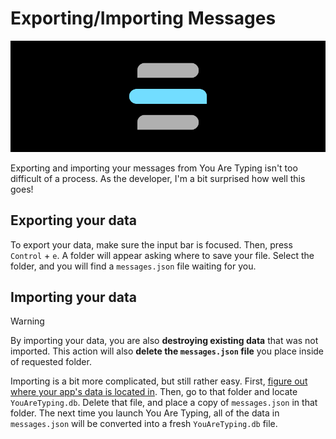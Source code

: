 # Exporting/Importing Messages

![You Are Typing header](../.github/assets/header.png)

Exporting and importing your messages from You Are Typing isn't too difficult
of a process. As the developer, I'm a bit surprised how well this goes!

## Exporting your data

To export your data, make sure the input bar is focused. Then, press
`Control` + `e`. A folder will appear asking where to save your file. Select
the folder, and you will find a `messages.json` file waiting for you.

## Importing your data

> [!WARNING]
> By importing your data, you are also **destroying existing data** that was
> not imported. This action will also **delete the `messages.json` file** you
> place inside of requested folder.

Importing is a bit more complicated, but still rather easy. First, [figure out
where your app's data is located in](https://docs.rs/tauri/latest/tauri/api/path/fn.data_dir.html).
Then, go to that folder and locate `YouAreTyping.db`. Delete that file, and
place a copy of `messages.json` in that folder. The next time you launch You Are
Typing, all of the data in `messages.json` will be converted into a fresh
`YouAreTyping.db` file.
